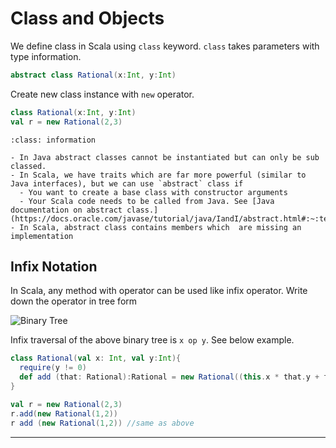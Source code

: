 # Class and Objects


We define class in Scala using `class` keyword. `class` takes parameters with type information.


```scala
abstract class Rational(x:Int, y:Int)
```

Create new class instance with `new` operator.

```scala
class Rational(x:Int, y:Int)
val r = new Rational(2,3)
```

```{admonition} Abstract Class
:class: information

- In Java abstract classes cannot be instantiated but can only be sub classed.
- In Scala, we have traits which are far more powerful (similar to Java interfaces), but we can use `abstract` class if
  - You want to create a base class with constructor arguments
  - Your Scala code needs to be called from Java. See [Java documentation on abstract class.](https://docs.oracle.com/javase/tutorial/java/IandI/abstract.html#:~:text=An%20abstract%20class%20is%20a,but%20they%20can%20be%20subclassed.&text=When%20an%20abstract%20class%20is,methods%20in%20its%20parent%20class.)
- In Scala, abstract class contains members which  are missing an implementation

```

## Infix Notation

In Scala, any method with operator can be used like infix operator. Write down the operator in tree form

![Binary Tree](../../images/Picture1.png)

Infix traversal of the above binary tree is `x op y`. See below example.

```scala
class Rational(val x: Int, val y:Int){
  require(y != 0)
  def add (that: Rational):Rational = new Rational((this.x * that.y + that.y * this.x),(this.y * that.y))
}

val r = new Rational(2,3)
r.add(new Rational(1,2))
r add (new Rational(1,2)) //same as above
```


---------------------
